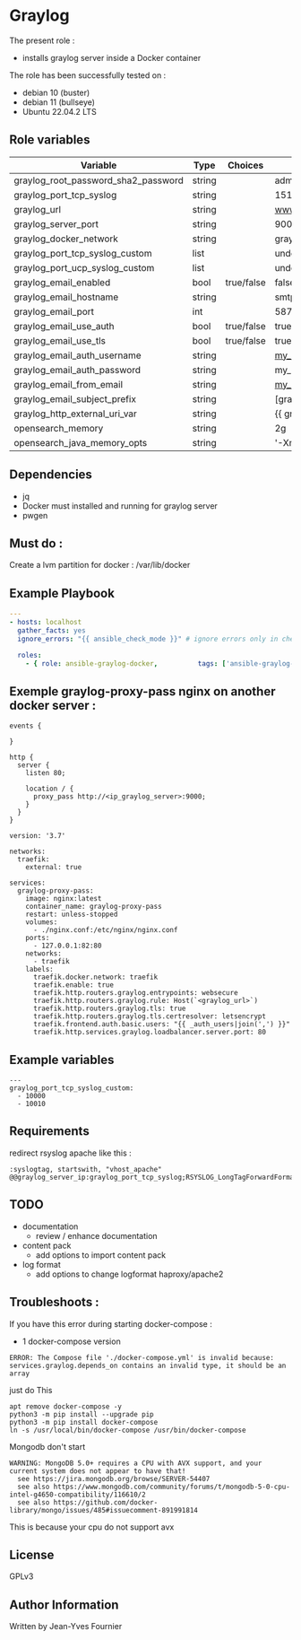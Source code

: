 Graylog
==========

The present role :
  - installs graylog server inside a Docker container

The role has been successfully tested on :
  - debian 10 (buster)
  - debian 11 (bullseye)
  - Ubuntu 22.04.2 LTS

Role variables
--------------

| Variable                                     | Type    | Choices                                                                            | Default                 | Comment         |
|----------------------------------------------|---------|------------------------------------------------------------------------------------|-------------------------|-----------------|
| graylog_root_password_sha2_password          | string  |                                                                                    | admin                   |                 |
| graylog_port_tcp_syslog                      | string  |                                                                                    | 1514                    |                 |
| graylog_url                                  | string  |                                                                                    | www.graylog.localhost   |                 |
| graylog_server_port                          | string  |                                                                                    | 9000                    |                 |
| graylog_docker_network                       | string  |                                                                                    | graylog                 |                 |
| graylog_port_tcp_syslog_custom               | list    |                                                                                    | undefined               |                 |
| graylog_port_ucp_syslog_custom               | list    |                                                                                    | undefined               |                 |
| graylog_email_enabled                        | bool    | true/false                                                                         | false                   |                 |
| graylog_email_hostname                       | string  |                                                                                    | smtp.gmail.com          |                 |
| graylog_email_port                           | int     |                                                                                    | 587                     |                 |
| graylog_email_use_auth                       | bool    | true/false                                                                         | true                    |                 |
| graylog_email_use_tls                        | bool    | true/false                                                                         | true                    |                 |
| graylog_email_auth_username                  | string  |                                                                                    | my_mail@gmail.com       |                 |
| graylog_email_auth_password                  | string  |                                                                                    | my_password             |                 |
| graylog_email_from_email                     | string  |                                                                                    | my_mail@gmail.com       |                 |
| graylog_email_subject_prefix                 | string  |                                                                                    | [graylog]               |                 |
| graylog_http_external_uri_var                | string  |                                                                                    | {{ graylog_url }}       |                 |
| opensearch_memory                            | string  |                                                                                    | 2g                      |                 |
| opensearch_java_memory_opts                  | string  |                                                                                    | '-Xms1g -Xmx1g'         |                 |

Dependencies
------------
  - jq
  - Docker must installed and running for graylog server
  - pwgen

Must do :
------------
Create a lvm partition for docker : /var/lib/docker

Example Playbook
----------------
```yml
---
- hosts: localhost
  gather_facts: yes
  ignore_errors: "{{ ansible_check_mode }}" # ignore errors only in check mode !

  roles:
    - { role: ansible-graylog-docker,          tags: ['ansible-graylog-docker'] }
```

Exemple graylog-proxy-pass nginx on another docker server :
------------
```
events {

}

http {
  server {
    listen 80;

    location / {
      proxy_pass http://<ip_graylog_server>:9000;
    }
  }
}
```
```
version: '3.7'

networks:
  traefik:
    external: true

services:
  graylog-proxy-pass:
    image: nginx:latest
    container_name: graylog-proxy-pass
    restart: unless-stopped
    volumes:
      - ./nginx.conf:/etc/nginx/nginx.conf
    ports:
      - 127.0.0.1:82:80
    networks:
      - traefik
    labels:
      traefik.docker.network: traefik
      traefik.enable: true
      traefik.http.routers.graylog.entrypoints: websecure
      traefik.http.routers.graylog.rule: Host(`<graylog_url>`)
      traefik.http.routers.graylog.tls: true
      traefik.http.routers.graylog.tls.certresolver: letsencrypt
      traefik.frontend.auth.basic.users: "{{ _auth_users|join(',') }}"
      traefik.http.services.graylog.loadbalancer.server.port: 80
```

Example variables
-----------------
```
---
graylog_port_tcp_syslog_custom:
  - 10000
  - 10010
```


Requirements
-----------------

redirect rsyslog apache like this :
```
:syslogtag, startswith, "vhost_apache" @@graylog_server_ip:graylog_port_tcp_syslog;RSYSLOG_LongTagForwardForma
```

TODO
----

  - documentation
    - review / enhance documentation
  - content pack
    - add options to import content pack
  - log format
    - add options to change logformat haproxy/apache2

Troubleshoots :
-----------------

If you have this error during starting docker-compose :

- 1 docker-compose version
```
ERROR: The Compose file './docker-compose.yml' is invalid because:
services.graylog.depends_on contains an invalid type, it should be an array
```
just do This
```
apt remove docker-compose -y
python3 -m pip install --upgrade pip
python3 -m pip install docker-compose
ln -s /usr/local/bin/docker-compose /usr/bin/docker-compose
```

Mongodb don't start
```
WARNING: MongoDB 5.0+ requires a CPU with AVX support, and your current system does not appear to have that!
  see https://jira.mongodb.org/browse/SERVER-54407
  see also https://www.mongodb.com/community/forums/t/mongodb-5-0-cpu-intel-g4650-compatibility/116610/2
  see also https://github.com/docker-library/mongo/issues/485#issuecomment-891991814
```
This is because your cpu do not support avx

License
-------

GPLv3

Author Information
------------------

Written by Jean-Yves Fournier

